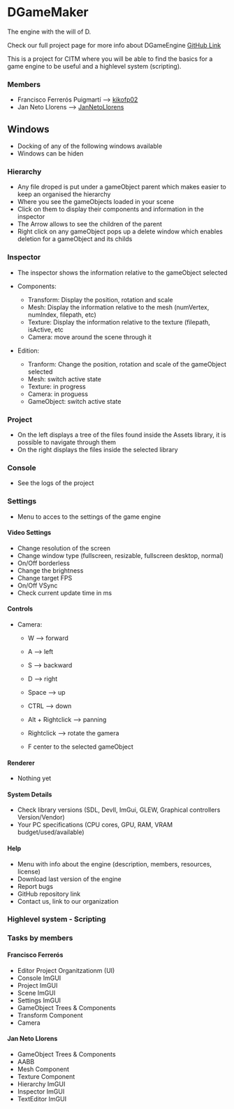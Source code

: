 # DGameMaker

The engine with the will of D.

Check our full project page for more info about DGameEngine [GitHub Link](https://github.com/CITM-UPC/DGameMaker) 

This is a project for CITM where you will be able to find the basics for a game engine to be useful and a highlevel system (scripting).

### Members

- Francisco Ferrerós Puigmartí --> [kikofp02](https://github.com/kikofp02)
- Jan Neto Llorens --> [JanNetoLlorens](https://github.com/JanNetoLlorens)

## Windows

- Docking of any of the following windows available
- Windows can be hiden

### Hierarchy

- Any file droped is put under a gameObject parent which makes easier to keep an organised the hierarchy
- Where you see the gameObjects loaded in your scene
- Click on them to display their components and information in the inspector
- The Arrow allows to see the children of the parent
- Right click on any gameObject pops up a delete window which enables deletion for a gameObject and its childs

### Inspector

- The inspector shows the information relative to the gameObject selected

- Components:
  - Transform: Display the position, rotation and scale
  - Mesh: Display the information relative to the mesh (numVertex, numIndex, filepath, etc)
  - Texture: Display the information relative to the texture (filepath, isActive, etc
  - Camera: move around the scene through it
    
- Edition:
  - Tranform: Change the position, rotation and scale of the gameObject selected
  - Mesh: switch active state
  - Texture: in progress
  - Camera: in proguess
  - GameObject: switch active state

### Project

- On the left displays a tree of the files found inside the Assets library, it is possible to navigate through them
- On the right displays the files inside the selected library
 
### Console

- See the logs of the project

### Settings

- Menu to acces to the settings of the game engine

#### Video Settings

- Change resolution of the screen
- Change window type (fullscreen, resizable, fullscreen desktop, normal)
- On/Off borderless
- Change the brightness
- Change target FPS
- On/Off VSync
- Check current update time in ms

#### Controls

- Camera:
  - W --> forward
  - A --> left
  - S --> backward
  - D --> right
    
  - Space --> up
  - CTRL --> down
  - Alt + Rightclick --> panning
  - Rightclick --> rotate the gamera 
  - F center to the selected gameObject

#### Renderer

- Nothing yet

#### System Details

- Check library versions (SDL, DevIl, ImGui, GLEW, Graphical controllers Version/Vendor)
- Your PC specifications (CPU cores, GPU, RAM, VRAM budget/used/available)

#### Help

- Menu with info about the engine (description, members, resources, license)
- Download last version of the engine
- Report bugs
- GitHub repository link
- Contact us, link to our organization

### Highlevel system - Scripting

### Tasks by members

#### Francisco Ferrerós

- Editor Project Organitzationm (UI)
- Console ImGUI
- Project ImGUI
- Scene ImGUI
- Settings ImGUI
- GameObject Trees & Components
- Transform Component
- Camera

#### Jan Neto Llorens

- GameObject Trees & Components
- AABB
- Mesh Component
- Texture Component
- Hierarchy ImGUI
- Inspector ImGUI
- TextEditor ImGUI









